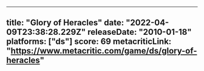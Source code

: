 
---
title: "Glory of Heracles"
date: "2022-04-09T23:38:28.229Z"
releaseDate: "2010-01-18"
platforms: ["ds"]
score: 69
metacriticLink: "https://www.metacritic.com/game/ds/glory-of-heracles"
---
